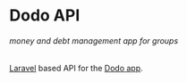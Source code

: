 # Dodo API
###### money and debt management app for groups



[Laravel](https://laravel.com/) based API for the [Dodo app](https://github.com/machiato32/csocsort_app).
